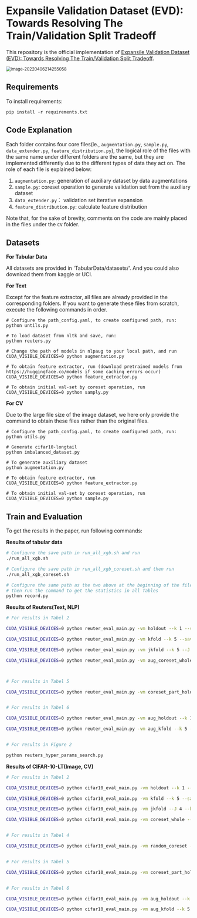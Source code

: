 # Expansile Validation Dataset (EVD): Towards Resolving The Train/Validation Split Tradeoff

This repository is the official implementation of [Expansile Validation Dataset (EVD): Towards Resolving The Train/Validation Split Tradeoff](). 

<img src="https://tva1.sinaimg.cn/large/e6c9d24ely1h10c79lniuj20k10c0wfm.jpg" alt="image-20220406214255058" style="zoom:80%;" />

## Requirements

To install requirements:

```setup
pip install -r requirements.txt
```



## Code Explanation

Each folder contains four core files(ie., `augmentation.py`, `sample.py`, `data_extender.py`, `feature_distribution.py`), the logical role of the files with the same name under different folders are the same, but they are implemented differently due to the different types of data they act on.  The role of each file is explained below:

1. `augmentation.py`: generation of auxiliary dataset by data augmentations
2. `sample.py`:  coreset operation to generate validation set from the auxiliary dataset
3. `data_extender.py`： validation set iterative expansion
4. `feature_distribution.py`:  calculate feature distribution 

Note that, for the sake of brevity, comments on the code are mainly placed in the files under the `CV` folder.

## Datasets

**For Tabular Data**

All datasets are provided in 'TabularData/datasets/'. And you could also download them from kaggle or UCI. 

**For Text**

Except for the feature extractor, all files are already provided in the corresponding folders. If you want to generate these files from scratch, execute the following commands in order.

```shell
# Configure the path_config.yaml, to create configured path, run:
python untils.py

# To load dataset from nltk and save, run:
python reuters.py

# Change the path of models in nlpaug to your local path, and run
CUDA_VISIBLE_DEVICES=0 python augmentation.py

# To obtain feature extractor, run (download pretrained models from https://huggingface.co/models if some caching errors occur)
CUDA_VISIBLE_DEVICES=0 python feature_extractor.py

# To obtain initial val-set by coreset operation, run
CUDA_VISIBLE_DEVICES=0 python samply.py
```

**For CV**

Due to the large file size of the image dataset, we here only provide the command to obtain these files rather than the original files.

```shell
# Configure the path_config.yaml, to create configured path, run:
python utils.py

# Generate cifar10-longtail
python imbalanced_dataset.py

# To generate auxiliary dataset
python augmentation.py

# To obtain feature extractor, run 
CUDA_VISIBLE_DEVICES=0 python feature_extractor.py

# To obtain initial val-set by coreset operation, run
CUDA_VISIBLE_DEVICES=0 python sample.py
```



## Train and Evaluation

To get the results in the paper, run following commands:

**Results of tabular data**

```bash
# Configure the save path in run_all_xgb.sh and run
./run_all_xgb.sh

# Configure the save path in run_all_xgb_coreset.sh and then run
./run_all_xgb_coreset.sh

# Configure the same path as the two above at the beginning of the file
# then run the command to get the statistics in all Tables 
python record.py
```

**Results of  Reuters(Text, NLP)**

```bash
# For results in Tabel 2

CUDA_VISIBLE_DEVICES=0 python reuter_eval_main.py -vm holdout --k 1 --save_name xxx

CUDA_VISIBLE_DEVICES=0 python reuter_eval_main.py -vm kfold --k 5 --save_name xxx

CUDA_VISIBLE_DEVICES=0 python reuter_eval_main.py -vm jkfold --k 5 --J 4 --save_name xxx

CUDA_VISIBLE_DEVICES=0 python reuter_eval_main.py -vm aug_coreset_whole --k 1 --fe_type fine-tune --feature_dis_type NDB --save_name xxx



# For results in Tabel 5

CUDA_VISIBLE_DEVICES=0 python reuter_eval_main.py -vm coreset_part_holdout --k 1 --save_name xxx


# For results in Tabel 6

CUDA_VISIBLE_DEVICES=0 python reuter_eval_main.py -vm aug_holdout --k 1 --fe_type fine-tune --feature_dis_type NDB --save_name xxx

CUDA_VISIBLE_DEVICES=0 python reuter_eval_main.py -vm aug_kfold --k 5 --fe_type fine-tune --feature_dis_type NDB --save_name xxx


# For results in Figure 2

python reuters_hyper_params_search.py
```

**Results of  CIFAR-10-LT(Image, CV)**

```bash
# For results in Tabel 2

CUDA_VISIBLE_DEVICES=0 python cifar10_eval_main.py -vm holdout --k 1 --save-dir xxx

CUDA_VISIBLE_DEVICES=0 python cifar10_eval_main.py -vm kfold --k 5 --save-dir xxx

CUDA_VISIBLE_DEVICES=0 python cifar10_eval_main.py -vm jkfold --J 4 --k 5 --save-dir xxx

CUDA_VISIBLE_DEVICES=0 python cifar10_eval_main.py -vm coreset_whole --k 1 --save-dir xxx


# For results in Tabel 4

CUDA_VISIBLE_DEVICES=0 python cifar10_eval_main.py -vm random_coreset --k 1 --save-dir xxx


# For results in Tabel 5

CUDA_VISIBLE_DEVICES=0 python cifar10_eval_main.py -vm coreset_part_holdout --k 1 --save-dir xxx


# For results in Tabel 6

CUDA_VISIBLE_DEVICES=0 python cifar10_eval_main.py -vm aug_holdout --k 1 --feature_dis_type NDB --config_path ./config/cifar10_default.yaml --save-dir xxx

CUDA_VISIBLE_DEVICES=0 python cifar10_eval_main.py -vm aug_kfold --k 5 --feature_dis_type NDB --config_path ./config/cifar10_default.yaml --save-dir xxx
```






